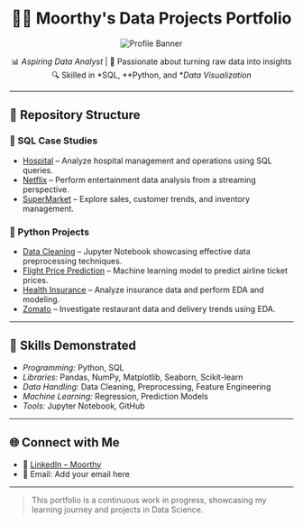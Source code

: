 <div align="center">

# 👨‍💻 Moorthy's Data Projects Portfolio

![Profile Banner](https://capsule-render.vercel.app/api?type=waving&color=0:36D1DC,100:5B86E5&height=200&section=header&text=Moorthy1204&fontSize=50&fontColor=ffffff&animation=fadeIn)

📊 *Aspiring Data Analyst* | 🧠 Passionate about turning raw data into insights  
🔍 Skilled in *SQL, **Python, and **Data Visualization*

</div>

---

## 📁 Repository Structure

### 🔸 SQL Case Studies

- [Hospital](./SQL/Hospital) – Analyze hospital management and operations using SQL queries.
- [Netflix](./SQL/Netfliex) – Perform entertainment data analysis from a streaming perspective.
- [SuperMarket](./SQL/SuperMarket) – Explore sales, customer trends, and inventory management.

### 🔸 Python Projects

- [Data Cleaning](./Python/Data_Cleaning) – Jupyter Notebook showcasing effective data preprocessing techniques.
- [Flight Price Prediction](./Python/Flight_Price_Prediction) – Machine learning model to predict airline ticket prices.
- [Health Insurance](./Python/Health%20insurance) – Analyze insurance data and perform EDA and modeling.
- [Zomato](./Python/Zomato) – Investigate restaurant data and delivery trends using EDA.

---

## 🚀 Skills Demonstrated

- *Programming:* Python, SQL  
- *Libraries:* Pandas, NumPy, Matplotlib, Seaborn, Scikit-learn  
- *Data Handling:* Data Cleaning, Preprocessing, Feature Engineering  
- *Machine Learning:* Regression, Prediction Models  
- *Tools:* Jupyter Notebook, GitHub

---

## 🌐 Connect with Me

- 🔗 [LinkedIn – Moorthy](https://www.linkedin.com/in/moorthy12042002)
- 📧 Email: Add your email here

---

> This portfolio is a continuous work in progress, showcasing my learning journey and projects in Data Science.
